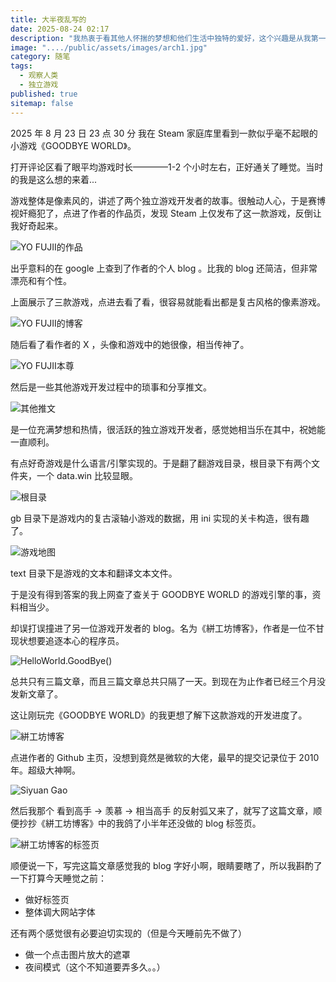 ```yaml
---
title: 大半夜乱写的
date: 2025-08-24 02:17
description: "我热衷于看其他人怀揣的梦想和他们生活中独特的爱好，这个兴趣是从我第一次看到卜卜口大佬博客的时候开始的"
image: "..../public/assets/images/arch1.jpg"
category: 随笔
tags:
  - 观察人类
  - 独立游戏
published: true
sitemap: false
---
```


2025 年 8 月 23 日 23 点 30 分 我在 Steam 家庭库里看到一款似乎毫不起眼的小游戏《GOODBYE WORLD》。

打开评论区看了眼平均游戏时长————1-2 个小时左右，正好通关了睡觉。当时的我是这么想的来着...

游戏整体是像素风的，讲述了两个独立游戏开发者的故事。很触动人心，于是赛博视奸瘾犯了，点进了作者的作品页，发现 Steam 上仅发布了这一款游戏，反倒让我好奇起来。

![YO FUJII的作品](../public/assets/images/YOFUJII1.png)

出乎意料的在 google 上查到了作者的个人 blog 。比我的 blog 还简洁，但非常漂亮和有个性。

上面展示了三款游戏，点进去看了看，很容易就能看出都是复古风格的像素游戏。

![YO FUJII的博客](../public/assets/images/YOFUJII2.png)

随后看了看作者的 X ，头像和游戏中的她很像，相当传神了。

![YO FUJII本尊](../public/assets/images/YOFUJII3.png)

然后是一些其他游戏开发过程中的琐事和分享推文。

![其他推文](../public/assets/images/YOFUJII4.png)

是一位充满梦想和热情，很活跃的独立游戏开发者，感觉她相当乐在其中，祝她能一直顺利。

有点好奇游戏是什么语言/引擎实现的。于是翻了翻游戏目录，根目录下有两个文件夹，一个 data.win 比较显眼。

![根目录](../public/assets/images/YOFUJII5.png)

gb 目录下是游戏内的复古滚轴小游戏的数据，用 ini 实现的关卡构造，很有趣了。

![游戏地图](../public/assets/images/YOFUJII6.png)

text 目录下是游戏的文本和翻译文本文件。

于是没有得到答案的我上网查了查关于 GOODBYE WORLD 的游戏引擎的事，资料相当少。

却误打误撞进了另一位游戏开发者的 blog。名为《絣工坊博客》，作者是一位不甘现状想要追逐本心的程序员。

![HelloWorld.GoodBye() ](../public/assets/images/YOFUJII7.png)

总共只有三篇文章，而且三篇文章总共只隔了一天。到现在为止作者已经三个月没发新文章了。

这让刚玩完《GOODBYE WORLD》的我更想了解下这款游戏的开发进度了。

![絣工坊博客](../public/assets/images/YOFUJII8.png)

点进作者的 Github 主页，没想到竟然是微软的大佬，最早的提交记录位于 2010 年。超级大神啊。

![Siyuan Gao](../public/assets/images/YOFUJII9.png)

然后我那个 看到高手 -> 羡慕 -> 相当高手 的反射弧又来了，就写了这篇文章，顺便抄抄《絣工坊博客》中的我鸽了小半年还没做的 blog 标签页。

![絣工坊博客的标签页](../public/assets/images/YOFUJII9.png)

顺便说一下，写完这篇文章感觉我的 blog 字好小啊，眼睛要瞎了，所以我斟酌了一下打算今天睡觉之前：

- 做好标签页
- 整体调大网站字体

还有两个感觉很有必要迫切实现的（但是今天睡前先不做了）

- 做一个点击图片放大的遮罩
- 夜间模式（这个不知道要弄多久。。）
